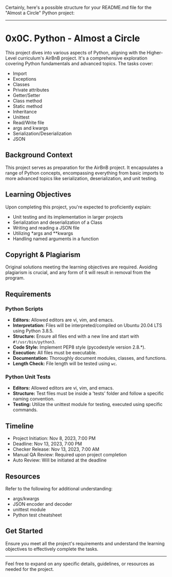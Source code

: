 Certainly, here's a possible structure for your README.md file for the "Almost a Circle" Python project:

---

# 0x0C. Python - Almost a Circle

This project dives into various aspects of Python, aligning with the Higher-Level curriculum's AirBnB project. It's a comprehensive exploration covering Python fundamentals and advanced topics. The tasks cover:

- Import
- Exceptions
- Classes
- Private attributes
- Getter/Setter
- Class method
- Static method
- Inheritance
- Unittest
- Read/Write file
- args and kwargs
- Serialization/Deserialization
- JSON

## Background Context

This project serves as preparation for the AirBnB project. It encapsulates a range of Python concepts, encompassing everything from basic imports to more advanced topics like serialization, deserialization, and unit testing.

## Learning Objectives

Upon completing this project, you're expected to proficiently explain:

- Unit testing and its implementation in larger projects
- Serialization and deserialization of a Class
- Writing and reading a JSON file
- Utilizing *args and **kwargs
- Handling named arguments in a function

## Copyright & Plagiarism

Original solutions meeting the learning objectives are required. Avoiding plagiarism is crucial, and any form of it will result in removal from the program.

## Requirements

### Python Scripts

- **Editors:** Allowed editors are vi, vim, and emacs.
- **Interpretation:** Files will be interpreted/compiled on Ubuntu 20.04 LTS using Python 3.8.5.
- **Structure:** Ensure all files end with a new line and start with `#!/usr/bin/python3`.
- **Code Style:** Implement PEP8 style (pycodestyle version 2.8.*).
- **Execution:** All files must be executable.
- **Documentation:** Thoroughly document modules, classes, and functions.
- **Length Check:** File length will be tested using `wc`.

### Python Unit Tests

- **Editors:** Allowed editors are vi, vim, and emacs.
- **Structure:** Test files must be inside a 'tests' folder and follow a specific naming convention.
- **Testing:** Utilize the unittest module for testing, executed using specific commands.

## Timeline

- Project Initiation: Nov 8, 2023, 7:00 PM
- Deadline: Nov 13, 2023, 7:00 PM
- Checker Release: Nov 13, 2023, 7:00 AM
- Manual QA Review: Required upon project completion
- Auto Review: Will be initiated at the deadline

## Resources

Refer to the following for additional understanding:

- args/kwargs
- JSON encoder and decoder
- unittest module
- Python test cheatsheet

## Get Started

Ensure you meet all the project's requirements and understand the learning objectives to effectively complete the tasks.

---

Feel free to expand on any specific details, guidelines, or resources as needed for the project.